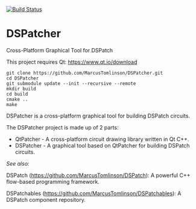 [![Build Status](https://travis-ci.org/MarcusTomlinson/DSPatcher.svg?branch=master)](https://travis-ci.org/MarcusTomlinson/DSPatcher)

# DSPatcher
Cross-Platform Graphical Tool for DSPatch

This project requires Qt: https://www.qt.io/download

```
git clone https://github.com/MarcusTomlinson/DSPatcher.git
cd DSPatcher
git submodule update --init --recursive --remote
mkdir build
cd build
cmake ..
make
```

DSPatcher is a cross-platform graphical tool for building DSPatch circuits.

The DSPatcher project is made up of 2 parts:
* QtPatcher - A cross-platform circuit drawing library written in Qt C++.
* DSPatcher - A graphical tool based on QtPatcher for building DSPatch circuits.

*See also:*

DSPatch (https://github.com/MarcusTomlinson/DSPatch): A powerful C++ flow-based programming framework.

DSPatchables (https://github.com/MarcusTomlinson/DSPatchables): A DSPatch component repository.
